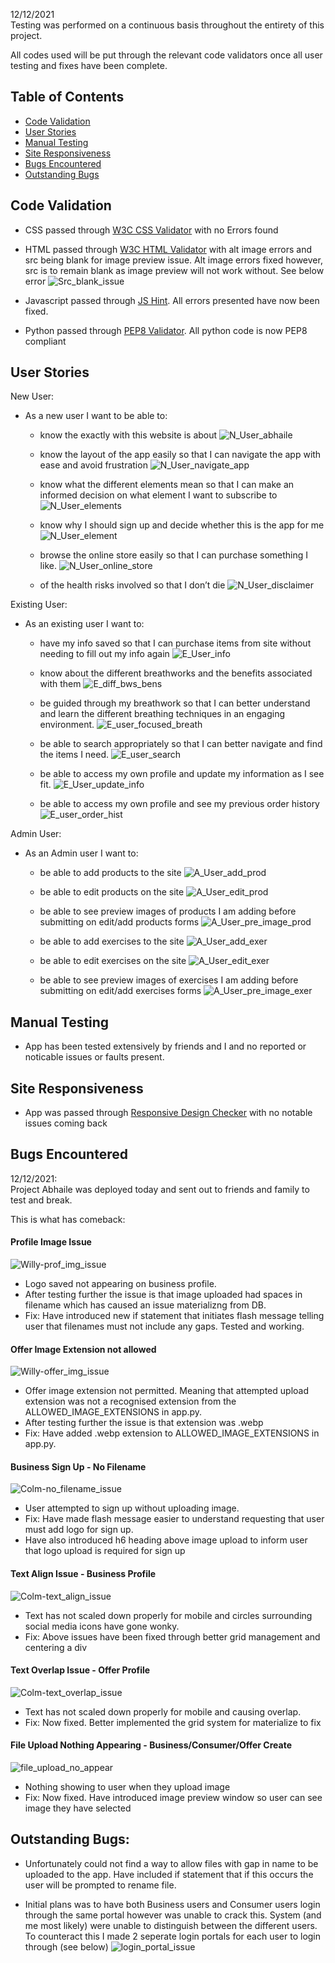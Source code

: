 12/12/2021 <br>
Testing was performed on a continuous basis throughout the entirety of this project.

All codes used will be put through the relevant code validators once all user testing and fixes have been complete.

## Table of Contents

- [Code Validation](#code-validation) <br>
- [User Stories](#user-stories) <br>
- [Manual Testing](#manual-testing) <br>
- [Site Responsiveness](#site-responsiveness) <br>
- [Bugs Encountered](#bugs-encountered) <br>
- [Outstanding Bugs](#outstanding-bugs) <br>


## Code Validation

- CSS passed through [W3C CSS Validator](https://jigsaw.w3.org/css-validator/validator) with no Errors found

- HTML passed through [W3C HTML Validator](https://validator.w3.org/nu/?doc=http%3A%2F%2Fms3-frugaol.herokuapp.com%2Foffers) with alt image errors and src being blank for image preview issue. Alt image errors fixed however, src is to remain blank as image preview will not work without. See below error
![Src_blank_issue](testing_img_docs/business_signup_src_error.png) 

- Javascript passed through [JS Hint](https://jshint.com/). All errors presented have now been fixed. 

- Python passed through [PEP8 Validator](http://pep8online.com/checkresult). All python code is now PEP8 compliant


## User Stories

New User:
- As a new user I want to be able to:
    -   know the exactly with this website is about
    ![N_User_abhaile](testing_img_docs/user_stories/signup.png) 

    -   know the layout of the app easily so that I can navigate the app with ease and avoid frustration
    ![N_User_navigate_app](testing_img_docs/user_stories/signup.png) 

    -   know what the different elements mean so that I can make an informed decision on what element I want to subscribe to
    ![N_User_elements](testing_img_docs/user_stories/signup.png) 

    -   know why I should sign up and decide whether this is the app for me
    ![N_User_element](testing_img_docs/user_stories/signup.png) 

    -   browse the online store easily so that I can purchase something I like. 
    ![N_User_online_store](testing_img_docs/user_stories/signup.png) 

    -   of the health risks involved so that I don’t die 
    ![N_User_disclaimer](testing_img_docs/user_stories/signup.png) 


Existing User:
- As an existing user I want to:
    - have my info saved so that I can purchase items from site without needing to fill out my info again
    ![E_User_info](testing_img_docs/user_stories/signup.png)

    - know about the different breathworks and the benefits associated with them
    ![E_diff_bws_bens](testing_img_docs/user_stories/signup.png)

    - be guided through my breathwork so that I can better understand and learn the different breathing techniques in an engaging environment. 
    ![E_user_focused_breath](testing_img_docs/user_stories/signup.png) 

    - be able to search appropriately so that I can better navigate and find the items I need. 
    ![E_user_search](testing_img_docs/user_stories/signup.png) 

    - be able to access my own profile and update my information as I see fit. 
    ![E_User_update_info](testing_img_docs/user_stories/signup.png) 

    - be able to access my own profile and see my previous order history 
    ![E_user_order_hist](testing_img_docs/user_stories/signup.png) 



Admin User:
- As an Admin user I want to:
    - be able to add products to the site
    ![A_User_add_prod](testing_img_docs/user_stories/signup.png) 

    - be able to edit products on the site
    ![A_User_edit_prod](testing_img_docs/user_stories/signup.png) 

    - be able to see preview images of products I am adding before submitting on edit/add products forms
    ![A_User_pre_image_prod](testing_img_docs/user_stories/signup.png) 

    - be able to add exercises to the site
    ![A_User_add_exer](testing_img_docs/user_stories/signup.png) 

    - be able to edit exercises on the site
    ![A_User_edit_exer](testing_img_docs/user_stories/signup.png) 

    - be able to see preview images of exercises I am adding before submitting on edit/add exercises forms
    ![A_User_pre_image_exer](testing_img_docs/user_stories/signup.png) 


## Manual Testing
- App has been tested extensively by friends and I and no reported or noticable issues or faults present. 

## Site Responsiveness
- App was passed through [Responsive Design Checker](https://responsivedesignchecker.com/) with no notable issues coming back

## Bugs Encountered
12/12/2021: <br>
Project Abhaile was deployed today and sent out to friends and family to test and break. 

This is what has comeback:

#### Profile Image Issue
![Willy-prof_img_issue](testing_img_docs/willy-profimg_issue.png)

- Logo saved not appearing on business profile.
- After testing further the issue is that image uploaded had spaces in filename which has caused an issue materializng from DB. 
- Fix: Have introduced new if statement that initiates flash message telling user that filenames must not include any gaps. Tested and working.

#### Offer Image Extension not allowed
![Willy-offer_img_issue](testing_img_docs/willy-offerimg_extensionnotallowed.png)

- Offer image extension not permitted. Meaning that attempted upload extension was not a recognised extension from the ALLOWED_IMAGE_EXTENSIONS in app.py. 
- After testing further the issue is that extension was .webp
- Fix: Have added .webp extension to ALLOWED_IMAGE_EXTENSIONS in app.py. 


#### Business Sign Up - No Filename
![Colm-no_filename_issue](testing_img_docs/colm-no_filename_issue.jpg)

- User attempted to sign up without uploading image. 
- Fix: Have made flash message easier to understand requesting that user must add logo for sign up. 
- Have also introduced h6 heading above image upload to inform user that logo upload is required for sign up


#### Text Align Issue - Business Profile
![Colm-text_align_issue](testing_img_docs/colm-text_align_issue.jpg)

- Text has not scaled down properly for mobile and circles surrounding social media icons have gone wonky.  
- Fix: Above issues have been fixed through better grid management and centering a div


#### Text Overlap Issue - Offer Profile
![Colm-text_overlap_issue](testing_img_docs/colm-text_overlap.jpg)

- Text has not scaled down properly for mobile and causing overlap. 
- Fix: Now fixed. Better implemented the grid system for materialize to fix

#### File Upload Nothing Appearing - Business/Consumer/Offer Create
![file_upload_no_appear](testing_img_docs/imgfilename_notappearing.png)

- Nothing showing to user when they upload image
- Fix: Now fixed. Have introduced image preview window so user can see image they have selected

## Outstanding Bugs:
- Unfortunately could not find a way to allow files with gap in name to be uploaded to the app. Have included if statement that if this occurs the user will be prompted to rename file.

- Initial plans was to have both Business users and Consumer users login through the same portal however was unable to crack this. System (and me most likely) were unable to distinguish between the different users. To counteract this I made 2 seperate login portals for each user to login through (see below)
![login_portal_issue](testing_img_docs/user_stories/login.png)